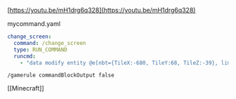 
[https://youtu.be/mH1drg6q328](https://youtu.be/mH1drg6q328)

mycommand.yaml

```yaml
change_screen:
  command: /change_screen
  type: RUN_COMMAND
  runcmd:
    - "data modify entity @e[nbt={TileX:-680, TileY:68, TileZ:-39}, limit=1] Item.tag.CustomModelData set value $randomnumber%240<to>244%"
```


`/gamerule commandBlockOutput false`

[[Minecraft]]
